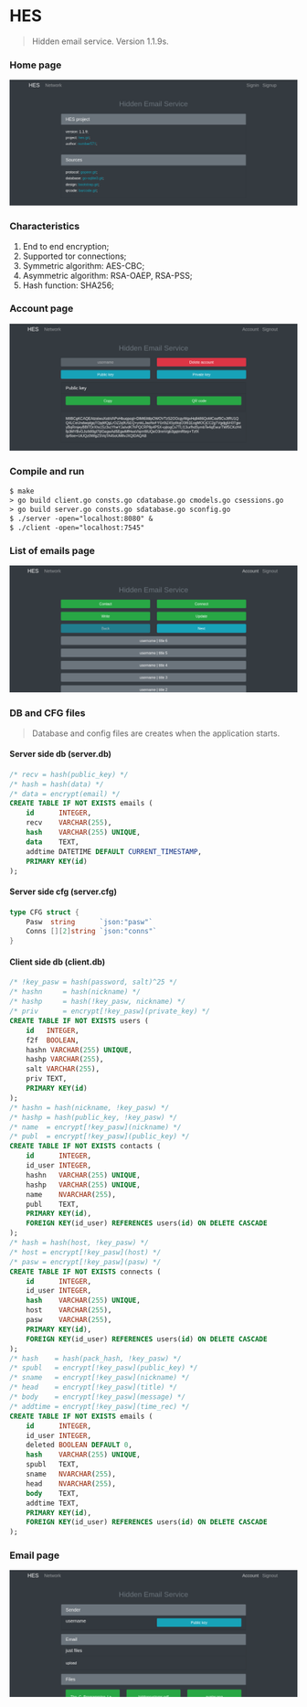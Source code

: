 # HES

> Hidden email service. Version 1.1.9s.

### Home page
<img src="/userside/images/HES1.png" alt="HomePage"/>

### Characteristics
1. End to end encryption;
2. Supported tor connections;
3. Symmetric algorithm: AES-CBC;
4. Asymmetric algorithm: RSA-OAEP, RSA-PSS;
5. Hash function: SHA256;

### Account page
<img src="/userside/images/HES4.png" alt="AccountPage"/>

### Compile and run
```
$ make
> go build client.go consts.go cdatabase.go cmodels.go csessions.go
> go build server.go consts.go sdatabase.go sconfig.go
$ ./server -open="localhost:8080" &
$ ./client -open="localhost:7545"
```

### List of emails page
<img src="/userside/images/HES7.png" alt="ListOfEmailsPage"/>

### DB and CFG files
> Database and config files are creates when the application starts.

#### Server side db (server.db)
```sql
/* recv = hash(public_key) */
/* hash = hash(data) */
/* data = encrypt(email) */
CREATE TABLE IF NOT EXISTS emails (
	id      INTEGER,
	recv    VARCHAR(255),
	hash    VARCHAR(255) UNIQUE,
	data    TEXT,
	addtime DATETIME DEFAULT CURRENT_TIMESTAMP,
	PRIMARY KEY(id)
);
```

#### Server side cfg (server.cfg)
```go
type CFG struct {
	Pasw  string      `json:"pasw"`
	Conns [][2]string `json:"conns"`
}
```

#### Client side db (client.db)
```sql
/* !key_pasw = hash(password, salt)^25 */
/* hashn     = hash(nickname) */
/* hashp     = hash(!key_pasw, nickname) */
/* priv      = encrypt[!key_pasw](private_key) */
CREATE TABLE IF NOT EXISTS users (
	id   INTEGER,
	f2f  BOOLEAN,
	hashn VARCHAR(255) UNIQUE,
	hashp VARCHAR(255),
	salt VARCHAR(255),
	priv TEXT,
	PRIMARY KEY(id)
);
/* hashn = hash(nickname, !key_pasw) */
/* hashp = hash(public_key, !key_pasw) */
/* name  = encrypt[!key_pasw](nickname) */
/* publ  = encrypt[!key_pasw](public_key) */
CREATE TABLE IF NOT EXISTS contacts (
	id      INTEGER,
	id_user INTEGER,
	hashn   VARCHAR(255) UNIQUE,
	hashp   VARCHAR(255) UNIQUE,
	name    NVARCHAR(255),
	publ    TEXT,
	PRIMARY KEY(id),
	FOREIGN KEY(id_user) REFERENCES users(id) ON DELETE CASCADE
);
/* hash = hash(host, !key_pasw) */
/* host = encrypt[!key_pasw](host) */
/* pasw = encrypt[!key_pasw](pasw) */
CREATE TABLE IF NOT EXISTS connects (
	id      INTEGER,
	id_user INTEGER,
	hash    VARCHAR(255) UNIQUE,
	host    VARCHAR(255),
	pasw    VARCHAR(255),
	PRIMARY KEY(id),
	FOREIGN KEY(id_user) REFERENCES users(id) ON DELETE CASCADE
);
/* hash    = hash(pack_hash, !key_pasw) */
/* spubl   = encrypt[!key_pasw](public_key) */
/* sname   = encrypt[!key_pasw](nickname) */
/* head    = encrypt[!key_pasw](title) */
/* body    = encrypt[!key_pasw](message) */
/* addtime = encrypt[!key_pasw](time_rec) */
CREATE TABLE IF NOT EXISTS emails (
	id      INTEGER,
	id_user INTEGER,
	deleted BOOLEAN DEFAULT 0,
	hash    VARCHAR(255) UNIQUE,
	spubl   TEXT,
	sname   NVARCHAR(255),
	head    NVARCHAR(255),
	body    TEXT,
	addtime TEXT,
	PRIMARY KEY(id),
	FOREIGN KEY(id_user) REFERENCES users(id) ON DELETE CASCADE
);
```

### Email page
<img src="/userside/images/HES8.png" alt="EmailPage"/>
